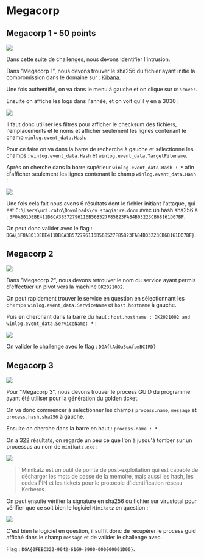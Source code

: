 # Megacorp

## Megacorp 1 - 50 points

![](https://i.imgur.com/pnsTDHh.png)

Dans cette suite de challenges, nous devons identifier l'intrusion.

Dans "Megacorp 1", nous devons trouver le sha256 du fichier ayant initié la compromission dans le domaine sur : [Kibana](http://kibana-tuazhu.inst.malicecyber.com/).

Une fois authentifié, on va dans le menu à gauche et on clique sur ``Discover``.

Ensuite on affiche les logs dans l'année, et on voit qu'il y en a 3030 :

![](https://i.imgur.com/TpUBupY.png)

Il faut donc utiliser les filtres pour afficher le checksum des fichiers, l'emplacements et le noms et afficher seulement les lignes contenant le champ `winlog.event_data.Hash`.

Pour ce faire on va dans la barre de recherche à gauche et sélectionne les champs : `winlog.event_data.Hash` et `winlog.event_data.TargetFilename`.

Après on cherche dans la barre supérieur `winlog.event_data.Hash : *` afin d'afficher seulement les lignes contenant le champ `winlog.event_data.Hash` :

 ![](https://i.imgur.com/PiNUNFt.png)

Une fois cela fait nous avons 6 résultats dont le fichier initiant l'attaque, qui est `C:\Users\uri.cato\Downloads\cv_stagiaire.docm` avec un hash sha256 à : `3F0A801DEBE411DBCA3B572796116B56B527F85823FA84B03223CB68161D07BF`.

On peut donc valider avec le flag : `DGA{3F0A801DEBE411DBCA3B572796116B56B527F85823FA84B03223CB68161D07BF}`.

## Megacorp 2

![](https://i.imgur.com/2bihXPl.png)

Dans "Megacorp 2", nous devons retrouver le nom du service ayant permis d'effectuer un pivot vers la machine `DK2021002`.

On peut rapidement trouver le service en question en sélectionnant les champs `winlog.event_data.ServiceName` et `host.hostname` à gauche.

Puis en cherchant dans la barre du haut : `host.hostname : DK2021002 and winlog.event_data.ServiceName: *` :

![](https://i.imgur.com/R4PHMWr.png)

On valider le challenge avec le flag : `DGA{tAdOaSoAfpmBCIRD}`

## Megacorp 3

![](https://i.imgur.com/a0vUWL2.png)

Pour "Megacorp 3", nous devons trouver le process GUID du programme ayant été utiliser pour la génération du golden ticket.

On va donc commencer à selectionner les champs `process.name`,  `message` et `process.hash.sha256` à gauche.

Ensuite on cherche dans la barre en haut : `process.name : *` .

On a 322 résultats, on regarde un peu ce que l'on à jusqu'à tomber sur un processus au nom de `mimikatz.exe` :

![](https://i.imgur.com/QDDdJBK.png)

> Mimikatz est un outil de pointe de post-exploitation qui est capable de décharger les mots de passe de la mémoire, mais aussi les hash, les codes PIN et les tickets pour le protocole d'identification réseau Kerberos.

On peut ensuite vérifier la signature en sha256 du fichier sur virustotal pour vérifier que ce soit bien le logiciel `Mimikatz` en question :

![](https://i.imgur.com/cUDgEt3.png)

C'est bien le logiciel en question, il suffit donc de récupérer le process guid affiché dans le champ `message` et de valider le challenge avec.

Flag : `DGA{0FEEC322-9042-6169-8900-000000001D00}`.
